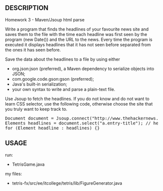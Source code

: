 DESCRIPTION
------------


Homework 3 - Maven/Jsoup html parse

Write a program that finds the headlines of your favourite news site and saves them to the file with the time each headline was first seen by the program (new Date()) and the URL to the news. Every time the program is executed it displays headlines that it has not seen before separated from the ones it has seen before.

Save the data about the headlines to a file by using either

  -  org.json:json (preferred), a Maven dependency to serialize objects into JSON;
  -  com.google.code.gson:gson (preferred);
  -  Java's built-in serialization;
  -  your own syntax to write and parse a plain-text file.

Use Jsoup to fetch the headlines. If you do not know and do not want to learn CSS selector, use the following code, otherwise choose the site that you truly want to keep track to.



<pre>
Document document = Jsoup.connect("http://www.thehackernews.com").get();
Elements headlines = document.select("a.entry-title"); // here you can write a CSS selector
for (Element headline : headlines) {}
</pre>


USAGE
------------

run: <br/>
- <!-->TetrisGame.java</!-->

my files: <br/>
- <!-->tetris-fx/src/ee/itcollege/tetris/lib/FigureGenerator.java <br/></!-->

